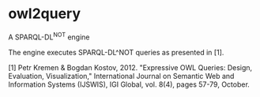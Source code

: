 # owl2query
A SPARQL-DL<sup>NOT</sup> engine

The engine executes SPARQL-DL^NOT queries as presented in [1].

[1] Petr Kremen & Bogdan Kostov, 2012. "Expressive OWL Queries: Design, Evaluation, Visualization," International Journal on Semantic Web and Information Systems (IJSWIS), IGI Global, vol. 8(4), pages 57-79, October.
